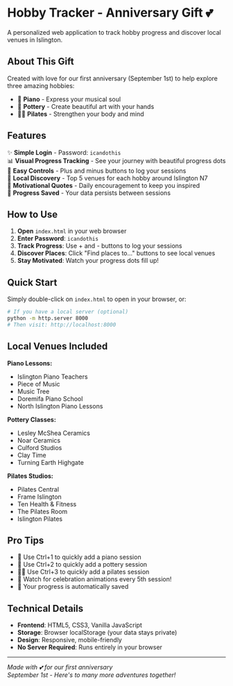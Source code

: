 # Hobby Tracker - Anniversary Gift 💕

A personalized web application to track hobby progress and discover local venues in Islington.

## About This Gift

Created with love for our first anniversary (September 1st) to help explore three amazing hobbies:
- 🎹 **Piano** - Express your musical soul
- 🏺 **Pottery** - Create beautiful art with your hands  
- 🧘‍♀️ **Pilates** - Strengthen your body and mind

## Features

✨ **Simple Login** - Password: `icandothis`  
📊 **Visual Progress Tracking** - See your journey with beautiful progress dots  
🎯 **Easy Controls** - Plus and minus buttons to log your sessions  
📍 **Local Discovery** - Top 5 venues for each hobby around Islington N7  
💫 **Motivational Quotes** - Daily encouragement to keep you inspired  
💾 **Progress Saved** - Your data persists between sessions  

## How to Use

1. **Open** `index.html` in your web browser
2. **Enter Password**: `icandothis`
3. **Track Progress**: Use + and - buttons to log your sessions
4. **Discover Places**: Click "Find places to..." buttons to see local venues
5. **Stay Motivated**: Watch your progress dots fill up!

## Quick Start

Simply double-click on `index.html` to open in your browser, or:

```bash
# If you have a local server (optional)
python -m http.server 8000
# Then visit: http://localhost:8000
```

## Local Venues Included

**Piano Lessons:**
- Islington Piano Teachers
- Piece of Music  
- Music Tree
- Doremifa Piano School
- North Islington Piano Lessons

**Pottery Classes:**
- Lesley McShea Ceramics
- Noar Ceramics
- Culford Studios
- Clay Time
- Turning Earth Highgate

**Pilates Studios:**
- Pilates Central
- Frame Islington
- Ten Health & Fitness
- The Pilates Room
- Islington Pilates

## Pro Tips

- 🎹 Use Ctrl+1 to quickly add a piano session
- 🏺 Use Ctrl+2 to quickly add a pottery session  
- 🧘‍♀️ Use Ctrl+3 to quickly add a pilates session
- 🎉 Watch for celebration animations every 5th session!
- 💾 Your progress is automatically saved

## Technical Details

- **Frontend**: HTML5, CSS3, Vanilla JavaScript
- **Storage**: Browser localStorage (your data stays private)
- **Design**: Responsive, mobile-friendly
- **No Server Required**: Runs entirely in your browser

---

*Made with 💕 for our first anniversary*  
*September 1st - Here's to many more adventures together!*
